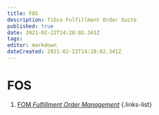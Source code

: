 ```yaml
---
title: FOS
description: Tibco Fulfillment Order Suite
published: true
date: 2021-02-22T14:28:02.341Z
tags: 
editor: markdown
dateCreated: 2021-02-22T14:28:02.341Z
---
```


# FOS


1. [FOM *Fulfillment Order Management*](/training/integration/tibco/fos/fom)
{.links-list}